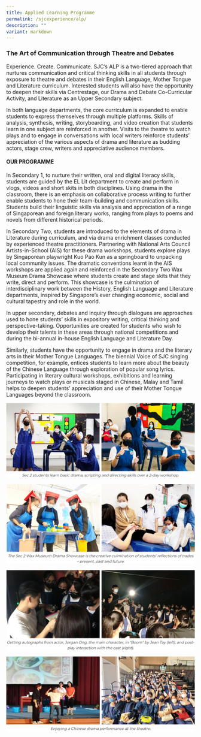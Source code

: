 ```yaml
---
title: Applied Learning Programme
permalink: /sjcexperience/alp/
description: ""
variant: markdown
---
```

### **The Art of Communication through Theatre and Debates**

Experience. Create. Communicate. SJC’s ALP is a two-tiered approach that nurtures communication and critical thinking skills in all students through exposure to theatre and debates in their English Language, Mother Tongue and Literature curriculum. Interested students will also have the opportunity to deepen their skills via Centrestage, our Drama and Debate Co-Curricular Activity, and Literature as an Upper Secondary subject.

In both language departments, the core curriculum is expanded to enable students to express themselves through multiple platforms. Skills of analysis, synthesis, writing, storyboarding, and video creation that students learn in one subject are reinforced in another. Visits to the theatre to watch plays and to engage in conversations with local writers reinforce students’ appreciation of the various aspects of drama and literature as budding actors, stage crew, writers and appreciative audience members.

#### **OUR PROGRAMME**

In Secondary 1, to nurture their written, oral and digital literacy skills, students are guided by the EL Lit department to create and perform in vlogs, videos and short skits in both disciplines. Using drama in the classroom, there is an emphasis on collaborative process writing to further enable students to hone their team-building and communication skills. Students build their linguistic skills via analysis and appreciation of a range of Singaporean and foreign literary works, ranging from plays to poems and novels from different historical periods.

In Secondary Two, students are introduced to the elements of drama in Literature during curriculum, and via drama enrichment classes conducted by experienced theatre practitioners. Partnering with National Arts Council Artists-in-School (AIS) for these drama workshops, students explore plays by Singaporean playwright Kuo Pao Kun as a springboard to unpacking local community issues. The dramatic conventions learnt in the AIS workshops are applied again and reinforced in the Secondary Two Wax Museum Drama Showcase where students create and stage skits that they write, direct and perform. This showcase is the culmination of interdisciplinary work between the History, English Language and Literature departments, inspired by Singapore’s ever changing economic, social and cultural tapestry and role in the world.

In upper secondary, debates and inquiry through dialogues are approaches used to hone students’ skills in expository writing, critical thinking and perspective-taking. Opportunities are created for students who wish to develop their talents in these areas through national competitions and during the bi-annual in-house English Language and Literature Day.

Similarly, students have the opportunity to engage in drama and the literary arts in their Mother Tongue Languages. The biennial Voice of SJC singing competition, for example, entices students to learn more about the beauty of the Chinese Language through exploration of popular song lyrics. Participating in literary cultural workshops, exhibitions and learning journeys to watch plays or musicals staged in Chinese, Malay and Tamil helps to deepen students’ appreciation and use of their Mother Tongue Languages beyond the classroom.

![](/images/Special%20Programmes/Applied%20Learning%20Programme/A1.png)

![](/images/Special%20Programmes/Applied%20Learning%20Programme/A2.png)

![](/images/Special%20Programmes/Applied%20Learning%20Programme/A3.png)

![](/images/Special%20Programmes/Applied%20Learning%20Programme/A4.png)